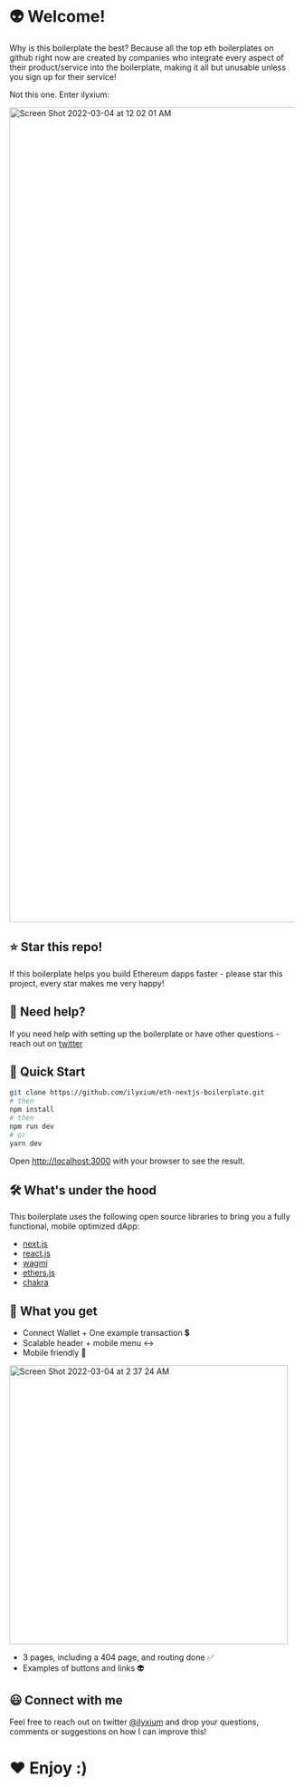 # 👽 Welcome!

Why is this boilerplate the best? Because all the top eth boilerplates on github right now are created by companies who integrate every aspect of their product/service into the boilerplate, making it all but unusable unless you sign up for their service!

Not this one. Enter ilyxium:

<img width="1437" alt="Screen Shot 2022-03-04 at 12 02 01 AM" src="https://user-images.githubusercontent.com/100057052/156702502-2882bdb6-4860-44ac-99fe-34056e8f356d.png">

## ⭐️ Star this repo!
If this boilerplate helps you build Ethereum dapps faster - please star this project, every star makes me very happy!

## 🤝 Need help?
If you need help with setting up the boilerplate or have other questions - reach out on [twitter](https://twitter.com/ilyxium)

## 🚀 Quick Start

```bash
git clone https://github.com/ilyxium/eth-nextjs-boilerplate.git
# then
npm install
# then
npm run dev
# or
yarn dev
```

Open [http://localhost:3000](http://localhost:3000) with your browser to see the result.

## 🛠 What's under the hood

This boilerplate uses the following open source libraries to bring you a fully functional, mobile optimized dApp:

- [next.js](https://nextjs.org/docs)
- [react.js](https://reactjs.org/)
- [wagmi](https://wagmi-xyz.vercel.app/)
- [ethers.js](https://docs.ethers.io/v5/)
- [chakra](https://chakra-ui.com/)

## 💎 What you get

- Connect Wallet + One example transaction 💲
- Scalable header + mobile menu ↔️
- Mobile friendly 📱

<img width="492" alt="Screen Shot 2022-03-04 at 2 37 24 AM" src="https://user-images.githubusercontent.com/100057052/156723802-2c9763e9-9fae-4221-ab83-5506c2b78c37.png">

- 3 pages, including a 404 page, and routing done ✅
- Examples of buttons and links 👽

## 😃 Connect with me
Feel free to reach out on twitter [@ilyxium](https://twitter.com/ilyxium) and drop your questions, comments or suggestions on how I can improve this!

# ❤️ Enjoy :)
